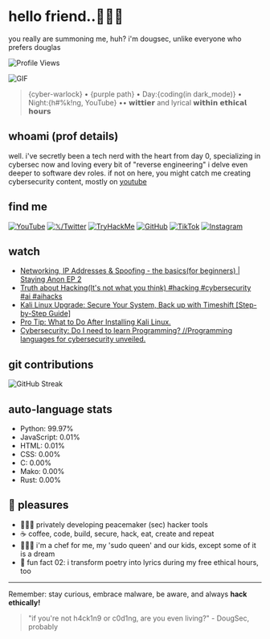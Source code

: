 # hello friend..🕵🏾‍♂️
you really are summoning me, huh? i'm dougsec, unlike everyone who prefers douglas

![Profile Views](https://komarev.com/ghpvc/?username=douglascybersec&color=blueviolet)

![GIF](https://media.giphy.com/media/r5e5Wv61DyeURRIyAR/giphy.gif)
> {cyber-warlock} • {purple path} • Day:{coding(in dark_mode)} • Night:{h#%k!ng, YouTube} •• 𝘄𝗶𝘁𝘁𝗶𝗲𝗿 and lyrical 𝘄𝗶𝘁𝗵𝗶𝗻 𝗲𝘁𝗵𝗶𝗰𝗮𝗹 𝗵𝗼𝘂𝗿𝘀

## whoami (prof details)
well. i've secretly been a tech nerd with the heart from day 0, specializing in cybersec now and loving every bit of "reverse engineering" i delve even deeper to software dev roles. if not on here, you might catch me creating cybersecurity content, mostly on [youtube](https://www.youtube.com/@douglascybersec)

## find me
[![YouTube](https://img.shields.io/badge/YouTube-%23FF0000.svg?style=for-the-badge&logo=YouTube&logoColor=white)](https://www.youtube.com/@douglascybersec)
[![𝕏/Twitter](https://img.shields.io/badge/Twitter-%231DA1F2.svg?style=for-the-badge&logo=Twitter&logoColor=white)](https://x.com/douglascybersec)
[![TryHackMe](https://img.shields.io/badge/TryHackMe-%23212C42.svg?style=for-the-badge&logo=TryHackMe&logoColor=white)](https://tryhackme.com/p/D0ugS3c0p5)
[![GitHub](https://img.shields.io/badge/GitHub-%23121011.svg?style=for-the-badge&logo=github&logoColor=white)](https://github.com/douglascybersec)
[![TikTok](https://img.shields.io/badge/TikTok-%23000000.svg?style=for-the-badge&logo=TikTok&logoColor=white)](https://www.tiktok.com/@douglascybersec)
[![Instagram](https://img.shields.io/badge/Instagram-%23E4405F.svg?style=for-the-badge&logo=Instagram&logoColor=white)](https://instagram.com/douglascybersec)


## watch

<!-- YOUTUBE-VIDEOS-LIST:START -->
- [Networking, IP Addresses &amp; Spoofing - the basics&lpar;for beginners&rpar; | Staying Anon EP 2](https://www.youtube.com/watch?v=Ix67YzkeiJg)
- [Truth about Hacking&lpar;It&#39;s not what you think&rpar; #hacking #cybersecurity #ai #aihacks](https://www.youtube.com/watch?v=p7E3eCIOktY)
- [Kali Linux Upgrade: Secure Your System, Back up with Timeshift [Step-by-Step Guide]](https://www.youtube.com/watch?v=19pD1DGB0dk)
- [Pro Tip: What to Do After Installing Kali Linux.](https://www.youtube.com/watch?v=Vos7DCTqvSM)
- [Cybersecurity: Do I need to learn Programming? //Programming languages for cybersecurity unveiled.](https://www.youtube.com/watch?v=JvutduJyXqc)<!-- YOUTUBE-VIDEOS-LIST:END -->

## git contributions
![GitHub Streak](https://github-readme-streak-stats.herokuapp.com/?user=douglascybersec&theme=radical)

## auto-language stats
<!--START_SECTION:languages-->

- Python: 99.97%
- JavaScript: 0.01%
- HTML: 0.01%
- CSS: 0.00%
- C: 0.00%
- Mako: 0.00%
- Rust: 0.00%
<!--END_SECTION:languages-->


## 🎵 pleasures
- 👨🏾‍💻 privately developing peacemaker (sec) hacker tools
- ☕ coffee, code, build, secure, hack, eat, create and repeat
- 👨🏾‍🍳 i'm a chef for me, my 'sudo queen' and our kids, except some of it is a dream
- 🎸 fun fact 02: i transform poetry into lyrics during my free ethical hours, too

---
Remember: stay curious, embrace malware, be aware, and always **hack ethically!**

> "if you're not h4ck1n9 or c0d1ng, are you even living?" - DougSec, probably
